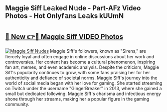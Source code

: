## Maggie Siff Le𝚊ked N𝚞de - Part-AFz Video Photos - Hot Onlyf𝚊ns Le𝚊ks kUUmN

# <h2><a href="http://ab7801.deff.icu/?id=Maggie+Siff">🔗 New 👉🔴 Maggie Siff VIDEO Photos</a></h2>

[![Maggie Siff N𝚞des](https://i.imgur.com/rIISA9y.gif)](http://ab7801.deff.icu/?id=Maggie+Siff)
Maggie Siff's followers, known as "Sirens," are fiercely loyal and often engage in online discussions about her work and controversies. Her content has become a cultural phenomenon, inspiring fan art, memes, and even academic analysis. Despite the criticism, Maggie Siff's popularity continues to grow, with some fans praising her for her authenticity and defiance of societal norms. Maggie Siff's journey into the world of social media began with her love for gaming. She started streaming on Twitch under the username "GingerBreaker" in 2013, where she gained a small but dedicated following. Maggie Siff's charisma and infectious energy shone through her streams, making her a popular figure in the gaming community.
